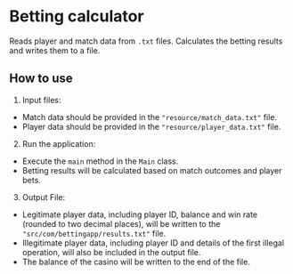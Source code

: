 # Betting calculator

Reads player and match data from `.txt` files. Calculates the betting results and writes them to a file.

## How to use

1. Input files:

-   Match data should be provided in the `"resource/match_data.txt"` file.
-   Player data should be provided in the `"resource/player_data.txt"` file.

2. Run the application:

-   Execute the `main` method in the `Main` class.
-   Betting results will be calculated based on match outcomes and player bets.

3. Output File:

-   Legitimate player data, including player ID, balance and win rate (rounded to two decimal places), will be written to the `"src/com/bettingapp/results.txt"` file.
-   Illegitimate player data, including player ID and details of the first illegal operation, will also be included in the output file.
-   The balance of the casino will be written to the end of the file.
